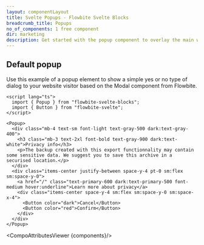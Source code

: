 ```yaml
---
layout: componentLayout
title: Svelte Popups - Flowbite Svelte Blocks
breadcrumb_title: Popups
no_of_components: 1 free component
dir: marketing
description: Get started with the popup component to overlay the main website content and showcase advertisement messages, cookie notices, and newsletter sign-ups.
---
```


<script>
  import { TableProp, TableDefaultRow, CompoAttributesViewer } from '../utils'
  const components = 'Popup'
</script>

## Default popup

Use this example of a popup element to show a simple yes or no type of dialog to your website visitor based on the Modal component from Flowbite.

```svelte example class="flex justify-center items-start h-80"
<script lang="ts">
  import { Popup } from "flowbite-svelte-blocks";
  import { Button } from "flowbite-svelte";
</script>

<Popup>
  <div class="mb-4 text-sm font-light text-gray-500 dark:text-gray-400">
    <h3 class="mb-3 text-2xl font-bold text-gray-900 dark:text-white">Privacy info</h3>
    <p>The backup created with this export functionnality may contain some sensitive data. We suggest you to save this archive in a securised location.</p>
  </div>
  <div class="items-center justify-between space-y-4 pt-0 sm:flex sm:space-y-0">
    <a href="/" class="text-primary-600 dark:text-primary-500 font-medium hover:underline">Learn more about privacy</a>
    <div class="items-center space-y-4 sm:flex sm:space-y-0 sm:space-x-4">
      <Button color="dark">Cancel</Button>
      <Button color="red">Confirm</Button>
    </div>
  </div>
</Popup>
```

<CompoAttributesViewer {components}/>
